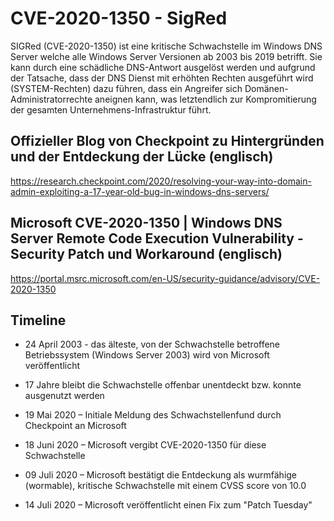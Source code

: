 # CVE-2020-1350 - SigRed

SIGRed (CVE-2020-1350) ist eine kritische Schwachstelle im Windows DNS Server welche alle Windows Server Versionen ab 2003 bis 2019 betrifft. Sie kann durch eine schädliche DNS-Antwort ausgelöst werden und aufgrund der Tatsache, dass der DNS Dienst mit erhöhten Rechten ausgeführt wird (SYSTEM-Rechten) dazu führen, dass ein Angreifer sich Domänen-Administratorrechte aneignen kann, was letztendlich zur Kompromitierung der gesamten Unternehmens-Infrastruktur führt.

## Offizieller Blog von Checkpoint zu Hintergründen und der Entdeckung der Lücke (englisch)

https://research.checkpoint.com/2020/resolving-your-way-into-domain-admin-exploiting-a-17-year-old-bug-in-windows-dns-servers/

## Microsoft CVE-2020-1350 | Windows DNS Server Remote Code Execution Vulnerability - Security Patch und Workaround (englisch)

https://portal.msrc.microsoft.com/en-US/security-guidance/advisory/CVE-2020-1350 

## Timeline
* 24 April 2003 - das älteste, von der Schwachstelle betroffene Betriebssystem (Windows Server 2003) wird von Microsoft veröffentlicht

* 17 Jahre bleibt die Schwachstelle offenbar unentdeckt bzw. konnte ausgenutzt werden

* 19 Mai 2020 – Initiale Meldung des Schwachstellenfund durch Checkpoint an Microsoft
* 18 Juni 2020 – Microsoft vergibt CVE-2020-1350 für diese Schwachstelle
* 09 Juli 2020 – Microsoft bestätigt die Entdeckung als wurmfähige (wormable), kritische Schwachstelle mit einem CVSS score von 10.0
* 14 Juli 2020 – Microsoft veröffentlicht einen Fix zum "Patch Tuesday"
